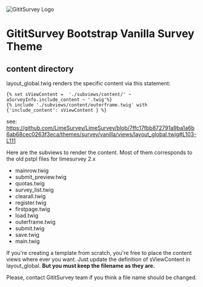 ![GititSurvey Logo](https://account.gitit-tech.com/images/logos/logo_main.png)
# GititSurvey Bootstrap Vanilla Survey Theme

## content directory


layout_global.twig renders the specific content via this statement:
```
{% set sViewContent =  './subviews/content/' ~ aSurveyInfo.include_content ~ '.twig'%}
{% include './subviews/content/outerframe.twig' with {'include_content': sViewContent } %}
```

see: https://github.com/LimeSurvey/LimeSurvey/blob/7ffc17fbb872791a9ba1a6b6ab68cec0263f3eca/themes/survey/vanilla/views/layout_global.twig#L103-L111

Here are the subviews to render the content. Most of them corresponds to the old pstpl files for limesurvey 2.x

* mainrow.twig
* submit_preview.twig  
* quotas.twig
* survey_list.twig
* clearall.twig
* register.twig
* firstpage.twig
* load.twig
* outerframe.twig
* submit.twig
* save.twig
* main.twig


If you're creating a template from scratch, you're free to place the content views where ever you want. Just update the definition of sViewContent in layout_global.
**But you must keep the filename as they are.**

Please, contact GititSurvey team if you think a file name should be changed.
